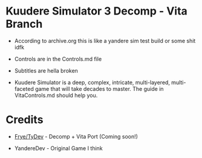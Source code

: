 # Kuudere Simulator 3 Decomp - Vita Branch

* According to archive.org this is like a yandere sim test build or some shit idfk

* Controls are in the Controls.md file

* Subtitles are hella broken

* Kuudere Simulator is a deep, complex, intricate, multi-layered, multi-faceted game that will take decades to master. The guide in VitaControls.md should help you.

# Credits

* [Frye/TyDev](https://twitter.com/TyDev_) - Decomp + Vita Port (Coming soon!)

* YandereDev - Original Game I think
